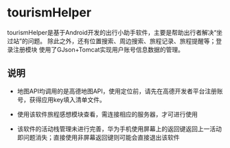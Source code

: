 # tourismHelper
tourismHelper是基于Android开发的出行小助手软件，主要是帮助出行者解决“坐过站”的问题。
除此之外，还有位置搜索、周边搜索、旅程记录、旅程提醒等；登录注册模块 使用了GJson+Tomcat实现用户账号信息数据的管理。
## 说明 
* 地图API均调用的是高德地图API，使用定位前，请先在高德开发者平台注册账号，获得应用key填入清单文件。

* 使用该软件旅程感想模块查看，需连接相应的服务器，才可进行使用

* 该软件的活动栈管理未进行完善，华为手机使用屏幕上的返回键返回上一活动即问题消失；直接使用非屏幕返回键则可能会直接退出该软件
